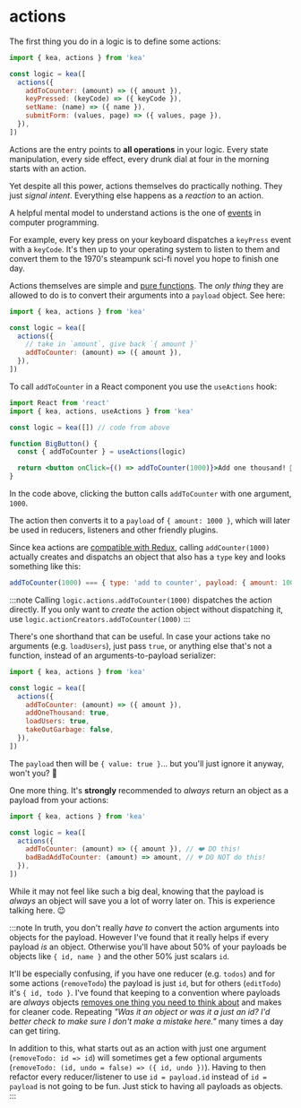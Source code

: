 # actions

The first thing you do in a logic is to define some actions:

```javascript
import { kea, actions } from 'kea'

const logic = kea([
  actions({
    addToCounter: (amount) => ({ amount }),
    keyPressed: (keyCode) => ({ keyCode }),
    setName: (name) => ({ name }),
    submitForm: (values, page) => ({ values, page }),
  }),
])
```

Actions are the entry points to **all operations** in your logic.
Every state manipulation, every side effect, every drunk dial at four in the morning starts
with an action.

Yet despite all this power, actions themselves do practically nothing. They just _signal intent_.
Everything else happens as a _reaction_ to an action.

A helpful mental model to understand actions is the one
of [events](<https://en.wikipedia.org/wiki/Event_(computing)>) in computer programming.

For example, every key press on your keyboard dispatches a `keyPress` event with a `keyCode`. It's then up to
your operating system to listen to them and convert them to the 1970's steampunk sci-fi
novel you hope to finish one day.

Actions themselves are simple and [pure functions](https://en.wikipedia.org/wiki/Pure_function). The _only
thing_ they are allowed to do is to convert their arguments into a `payload` object. See here:

```jsx
import { kea, actions } from 'kea'

const logic = kea([
  actions({
    // take in `amount`, give back `{ amount }`
    addToCounter: (amount) => ({ amount }),
  }),
])
```

To call `addToCounter` in a React component you use the `useActions` hook:

```jsx
import React from 'react'
import { kea, actions, useActions } from 'kea'

const logic = kea([]) // code from above

function BigButton() {
  const { addToCounter } = useActions(logic)

  return <button onClick={() => addToCounter(1000)}>Add one thousand! 🤩</button>
}
```

In the code above, clicking the button calls `addToCounter` with one argument, `1000`.

The action then converts it to a `payload` of `{ amount: 1000 }`, which will later be used in
reducers, listeners and other friendly plugins.

Since kea actions are [compatible with Redux](https://redux.js.org/basics/actions), calling
`addCounter(1000)` actually creates and dispatchs an object that also has a `type` key and looks
something like this:

```javascript
addToCounter(1000) === { type: 'add to counter', payload: { amount: 1000 } }
```

:::note
Calling `logic.actions.addToCounter(1000)` dispatches the action directly. If you only want to _create_
the action object without dispatching it, use `logic.actionCreators.addToCounter(1000)`
:::

There's one shorthand that can be useful. In case your actions take no arguments (e.g. `loadUsers`),
just pass `true`, or anything else that's not a function, instead of an arguments-to-payload serializer:

```jsx
import { kea, actions } from 'kea'

const logic = kea([
  actions({
    addToCounter: (amount) => ({ amount }),
    addOneThousand: true,
    loadUsers: true,
    takeOutGarbage: false,
  }),
])
```

The `payload` then will be `{ value: true }`... but you'll just ignore it anyway, won't you? 🤔

One more thing. It's **strongly** recommended to _always_ return an object
as a payload from your actions:

```jsx
import { kea, actions } from 'kea'

const logic = kea([
  actions({
    addToCounter: (amount) => ({ amount }), // ❤️ DO this!
    badBadAddToCounter: (amount) => amount, // 💔 DO NOT do this!
  }),
])
```

While it may not feel like such a big deal, knowing that the payload is _always_ an object
will save you a lot of worry later on. This is experience talking here. 😉

:::note
In truth, you don't really _have to_ convert the action arguments into objects for the payload.
However I've found that it really helps if every payload _is_ an object. Otherwise you'll
have about 50% of your payloads be objects like `{ id, name }` and the other 50% just scalars `id`.

It'll be especially confusing, if you have one reducer (e.g. `todos`) and for some actions (`removeTodo`)
the payload is just `id`, but for others (`editTodo`) it's `{ id, todo }`. I've found that keeping to a
convention where payloads are _always_ objects [removes one thing you need to think about](https://medium.com/marius-andra-blog/two-strategies-for-writing-better-code-1be0dc240698)
and makes for cleaner code. Repeating _"Was it an object or was it a just an id? I'd better check to make sure I don't
make a mistake here."_ many times a day can get tiring.

In addition to this, what starts out as an action with just one argument (`removeTodo: id => id`)
will sometimes get a few optional arguments (`removeTodo: (id, undo = false) => ({ id, undo })`).
Having to then refactor every reducer/listener to use `id = payload.id` instead of `id = payload` is
not going to be fun. Just stick to having all payloads as objects.  
:::
